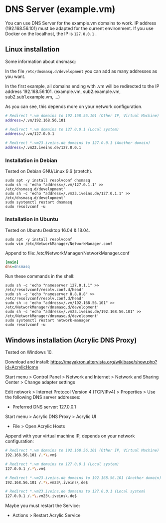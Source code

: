# DNS Server (example.vm)

You can use DNS Server for the example.vm domains to work.
IP address (192.168.56.101) must be adapted for the current environment.
If you use Docker on the localhost, the IP is ``127.0.0.1`` .

## Linux installation

Some information about dnsmasq:

In the file ``/etc/dnsmasq.d/development`` you can add as many addresses as you want.

In the first example, all domains ending with .vm will be redirected to the IP address 192.168.56.101. (example.vm, sub2.example.vm, sub2.sub1.example.vm, ...)

As you can see, this depends more on your network configuration.

```bash
# Redirect *.vm domains to 192.168.56.101 (Other IP, Virtual Machine)
address=/.vm/192.168.56.101

# Redirect *.vm domains to 127.0.0.1 (Local system)
address=/.vm/127.0.0.1

# Redirect *.vm23.iveins.de domains to 127.0.0.1 (Another domain)
address=/.vm23.iveins.de/127.0.0.1
```

### Installation in Debian

Tested on Debian GNU/Linux 9.6 (stretch).

```Shell
sudo apt -y install resolvconf dnsmasq
sudo sh -c 'echo "address=/.vm/127.0.1.1" >> /etc/dnsmasq.d/development'
sudo sh -c 'echo "address=/.vm23.iveins.de/127.0.1.1" >> /etc/dnsmasq.d/development'
sudo systemctl restart dnsmasq
sudo resolvconf -u
```

### Installation in Ubuntu

Tested on Ubuntu Desktop 16.04 & 18.04.

```Shell
sudo apt -y install resolvconf
sudo vim /etc/NetworkManager/NetworkManager.conf
```

Append to file: /etc/NetworkManager/NetworkManager.conf

```ini
[main]
dns=dnsmasq
```

Run these commands in the shell:

```Shell
sudo sh -c 'echo "nameserver 127.0.1.1" >> /etc/resolvconf/resolv.conf.d/head'
sudo sh -c 'echo "nameserver 8.8.8.8" >> /etc/resolvconf/resolv.conf.d/head'
sudo sh -c 'echo "address=/.vm/192.168.56.101" >> /etc/NetworkManager/dnsmasq.d/development'
sudo sh -c 'echo "address=/.vm23.iveins.de/192.168.56.101" >> /etc/NetworkManager/dnsmasq.d/development'
sudo systemctl restart network-manager
sudo resolvconf -u
```

## Windows installation (Acrylic DNS Proxy)

Tested on Windows 10.

Download and install: https://mayakron.altervista.org/wikibase/show.php?id=AcrylicHome

Start menu > Control Panel > Network and Internet > Network and Sharing Center > Change adapter settings

Edit network > Internet Protocol Version 4 (TCP/IPv4) > Properties > Use the following DNS server addresses:

* Preferred DNS server: 127.0.0.1

Start menu > Acrylic DNS Proxy > Acrylic UI

* File > Open Acrylic Hosts

Append with your virtual machine IP, depends on your network configuration:

```bash
# Redirect *.vm domains to 192.168.56.101 (Other IP, Virtual Machine)
192.168.56.101 /.*\.vm$

# Redirect *.vm domains to 127.0.0.1 (Local system)
127.0.0.1 /.*\.vm$

# Redirect *.vm23.iveins.de domains to 192.168.56.101 (Another domain)
192.168.56.101 /.*\.vm23\.iveins\.de$

# Redirect *.vm23.iveins.de domains to 127.0.0.1 (Local system)
127.0.0.1 /.*\.vm23\.iveins\.de$
```

Maybe you must restart the Service:

* Actions > Restart Acrylic Service
